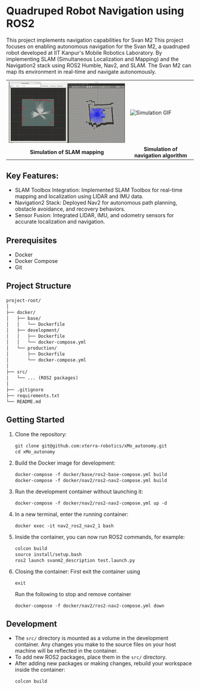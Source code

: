 # Quadruped Robot Navigation using ROS2

This project implements navigation capabilities for Svan M2 
This project focuses on enabling autonomous navigation for the Svan M2, a quadruped robot developed at IIT Kanpur's Mobile Robotics Laboratory. By implementing SLAM (Simultaneous Localization and Mapping) and the Navigation2 stack using ROS2 Humble, Nav2, and SLAM. The Svan M2 can map its environment in real-time and navigate autonomously.

<div align="center">

<table>
  <tr>
    <!-- First Image -->
    <td>
           <img src="https://github.com/nyannbob/ANSM2/blob/main/slam_sim.gif" alt="SLAM Mapping" width="500">
    </td>
    <!-- Second Image -->
    <td> <img src="https://github.com/nyannbob/ANSM2/blob/main/sim_nav.gif" alt="Simulation GIF" width="400">
    </td>
  </tr>
  <tr>
    <!-- First Image Description -->
    <td align="center"><b>Simulation of SLAM mapping</b></td>
    <!-- Second Image Description -->
    <td align="center"><b>Simulation of navigation algorithm</b></td>
  </tr>
</table>

</div>


## Key Features:
- SLAM Toolbox Integration: Implemented SLAM Toolbox for real-time mapping and localization using LIDAR and IMU data.
- Navigation2 Stack: Deployed Nav2 for autonomous path planning, obstacle avoidance, and recovery behaviors.
- Sensor Fusion: Integrated LIDAR, IMU, and odometry sensors for accurate localization and navigation.

## Prerequisites

- Docker
- Docker Compose
- Git

## Project Structure

```
project-root/
│
├── docker/
│   ├── base/
│   │   └── Dockerfile
│   ├── development/
│   │   ├── Dockerfile
│   │   └── docker-compose.yml
│   └── production/
│       ├── Dockerfile
│       └── docker-compose.yml
│
├── src/
│   └── ... (ROS2 packages)
│
├── .gitignore
├── requirements.txt
└── README.md
```

## Getting Started

1. Clone the repository:
   ```
   git clone git@github.com:xterra-robotics/xMo_autonomy.git
   cd xMo_autonomy
   ```

2. Build the Docker image for development:
   ```
   docker-compose -f docker/base/ros2-base-compose.yml build
   docker-compose -f docker/nav2/ros2-nav2-compose.yml build
   ```

3. Run the development container without launching it:
   ```
   docker-compose -f docker/nav2/ros2-nav2-compose.yml up -d

   ```

4. In a new terminal, enter the running container:
   ```
   docker exec -it nav2_ros2_nav2_1 bash
   ```

5. Inside the container, you can now run ROS2 commands, for example:
   ```
   colcon build
   source install/setup.bash
   ros2 launch svanm2_description test.launch.py
   ```

5. Closing the container:
    First exit the container using
    ```
    exit
    ``` 

    Run the following to stop and remove container
    ```
    docker-compose -f docker/nav2/ros2-nav2-compose.yml down
    ```

## Development

- The `src/` directory is mounted as a volume in the development container. Any changes you make to the source files on your host machine will be reflected in the container.
- To add new ROS2 packages, place them in the `src/` directory.
- After adding new packages or making changes, rebuild your workspace inside the container:
  ```
  colcon build
  ```


